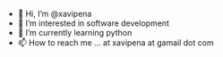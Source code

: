 - 👋 Hi, I’m @xavipena
- 👀 I’m interested in software development
- 🌱 I’m currently learning python
- 📫 How to reach me ... at xavipena at gamail dot com
